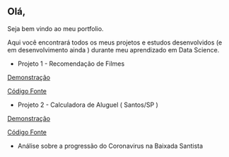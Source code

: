## Olá,

Seja bem vindo ao meu portfolio.

Aqui você encontrará todos os meus projetos e estudos desenvolvidos (e em desenvolvimento ainda ) durante meu aprendizado em Data Science.

* Projeto 1 - Recomendação de Filmes

[Demonstração](https://roger-recosystem.herokuapp.com/)

[Código Fonte](https://github.com/rogermyr/Recomendacao-Deploy)

* Projeto 2 - Calculadora de Aluguel ( Santos/SP )

[Demonstração](https://aluguel-santos.herokuapp.com/) 

[Código Fonte](https://github.com/rogermyr/aluguel_santos)

* Análise sobre a progressão do Coronavirus na Baixada Santista
